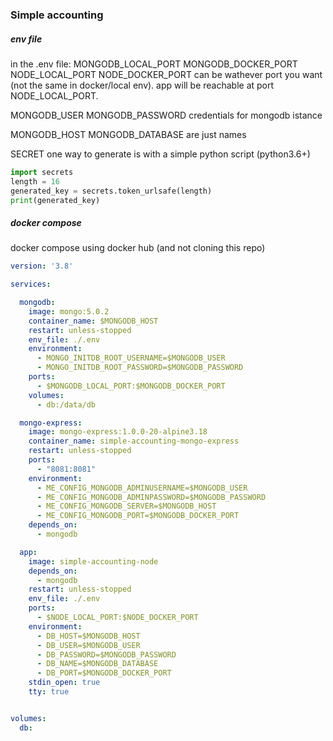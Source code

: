 ### Simple accounting


##### env file 

in the .env file:
MONGODB_LOCAL_PORT
MONGODB_DOCKER_PORT
NODE_LOCAL_PORT
NODE_DOCKER_PORT
can be wathever port you want (not the same in docker/local env). app will be reachable at port NODE_LOCAL_PORT.

MONGODB_USER
MONGODB_PASSWORD
credentials for mongodb istance

MONGODB_HOST
MONGODB_DATABASE
are just names

SECRET
one way to generate is with a simple python script (python3.6+)

```python
import secrets
length = 16
generated_key = secrets.token_urlsafe(length)
print(generated_key)
```


##### docker compose

docker compose using docker hub (and not cloning this repo)

```yaml
version: '3.8'

services:

  mongodb:
    image: mongo:5.0.2
    container_name: $MONGODB_HOST
    restart: unless-stopped
    env_file: ./.env
    environment:
      - MONGO_INITDB_ROOT_USERNAME=$MONGODB_USER
      - MONGO_INITDB_ROOT_PASSWORD=$MONGODB_PASSWORD
    ports:
      - $MONGODB_LOCAL_PORT:$MONGODB_DOCKER_PORT
    volumes:
      - db:/data/db

  mongo-express:
    image: mongo-express:1.0.0-20-alpine3.18
    container_name: simple-accounting-mongo-express
    restart: unless-stopped
    ports:
      - "8081:8081"
    environment:
      - ME_CONFIG_MONGODB_ADMINUSERNAME=$MONGODB_USER
      - ME_CONFIG_MONGODB_ADMINPASSWORD=$MONGODB_PASSWORD
      - ME_CONFIG_MONGODB_SERVER=$MONGODB_HOST
      - ME_CONFIG_MONGODB_PORT=$MONGODB_DOCKER_PORT
    depends_on:
      - mongodb

  app:
    image: simple-accounting-node
    depends_on:
      - mongodb
    restart: unless-stopped
    env_file: ./.env
    ports:
      - $NODE_LOCAL_PORT:$NODE_DOCKER_PORT
    environment:
      - DB_HOST=$MONGODB_HOST
      - DB_USER=$MONGODB_USER
      - DB_PASSWORD=$MONGODB_PASSWORD
      - DB_NAME=$MONGODB_DATABASE
      - DB_PORT=$MONGODB_DOCKER_PORT
    stdin_open: true
    tty: true


volumes:
  db:
```
